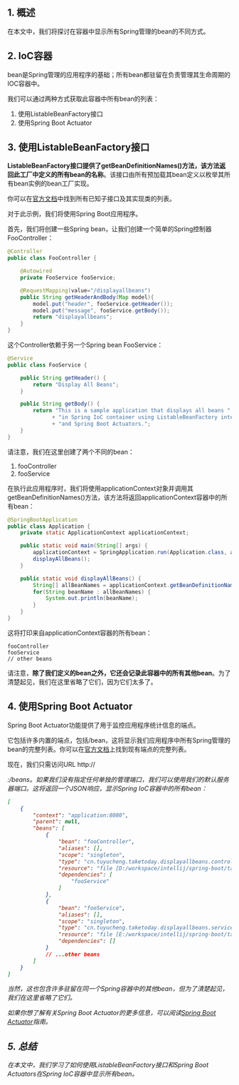 ## 1. 概述

在本文中，我们将探讨在容器中显示所有Spring管理的bean的不同方式。

## 2. IoC容器

bean是Spring管理的应用程序的基础；所有bean都驻留在负责管理其生命周期的IOC容器中。

我们可以通过两种方式获取此容器中所有bean的列表：

1.  使用ListableBeanFactory接口
2.  使用Spring Boot Actuator

## 3. 使用ListableBeanFactory接口

**ListableBeanFactory接口提供了getBeanDefinitionNames()方法，该方法返回此工厂中定义的所有bean的名称**。该接口由所有预加载其bean定义以枚举其所有bean实例的bean工厂实现。

你可以在[官方文档](https://docs.spring.io/spring/docs/current/javadoc-api/org/springframework/beans/factory/ListableBeanFactory.html)中找到所有已知子接口及其实现类的列表。

对于此示例，我们将使用Spring Boot应用程序。

首先，我们将创建一些Spring bean，让我们创建一个简单的Spring控制器FooController：

```java
@Controller
public class FooController {

    @Autowired
    private FooService fooService;

    @RequestMapping(value="/displayallbeans")
    public String getHeaderAndBody(Map model){
        model.put("header", fooService.getHeader());
        model.put("message", fooService.getBody());
        return "displayallbeans";
    }
}
```

这个Controller依赖于另一个Spring bean FooService：

```java
@Service
public class FooService {

    public String getHeader() {
        return "Display All Beans";
    }

    public String getBody() {
        return "This is a sample application that displays all beans "
              + "in Spring IoC container using ListableBeanFactory interface "
              + "and Spring Boot Actuators.";
    }
}
```

请注意，我们在这里创建了两个不同的bean：

1.  fooController
2.  fooService

在执行此应用程序时，我们将使用applicationContext对象并调用其getBeanDefinitionNames()方法，该方法将返回applicationContext容器中的所有bean：

```java
@SpringBootApplication
public class Application {
    private static ApplicationContext applicationContext;

    public static void main(String[] args) {
        applicationContext = SpringApplication.run(Application.class, args);
        displayAllBeans();
    }

    public static void displayAllBeans() {
        String[] allBeanNames = applicationContext.getBeanDefinitionNames();
        for(String beanName : allBeanNames) {
            System.out.println(beanName);
        }
    }
}
```

这将打印来自applicationContext容器的所有bean：

```shell
fooController
fooService
// other beans
```

请注意，**除了我们定义的bean之外，它还会记录此容器中的所有其他bean**。为了清楚起见，我们在这里省略了它们，因为它们太多了。

## 4. 使用Spring Boot Actuator

Spring Boot Actuator功能提供了用于监控应用程序统计信息的端点。

它包括许多内置的端点，包括/bean，这将显示我们应用程序中所有Spring管理的bean的完整列表。你可以在[官方文档](https://docs.spring.io/spring-boot/docs/current/reference/htmlsingle/#production-ready-endpoints)上找到现有端点的完整列表。


现在，我们只需访问URL http://<address>:<management-port>/beans。如果我们没有指定任何单独的管理端口，我们可以使用我们的默认服务器端口。这将返回一个JSON响应，显示Spring IoC容器中的所有bean：

```json
[
    {
        "context": "application:8080",
        "parent": null,
        "beans": [
            {
                "bean": "fooController",
                "aliases": [],
                "scope": "singleton",
                "type": "cn.tuyucheng.taketoday.displayallbeans.controller.FooController",
                "resource": "file [D:/workspace/intellij/spring-boot/target/classes/cn/tuyucheng/taketoday/displayallbeans/controller/FooController.class]",
                "dependencies": [
                    "fooService"
                ]
            },
            {
                "bean": "fooService",
                "aliases": [],
                "scope": "singleton",
                "type": "cn.tuyucheng.taketoday.displayallbeans.service.FooService",
                "resource": "file [E:/workspace/intellij/spring-boot/target/classes/cn/tuyucheng/taketoday/displayallbeans/service/FooService.class]",
                "dependencies": []
            }
            // ...other beans
        ]
    }
]
```

当然，这也包含许多驻留在同一个Spring容器中的其他bean，但为了清楚起见，我们在这里省略了它们。

如果你想了解有关Spring Boot Actuator的更多信息，可以阅读[Spring Boot Actuator]()指南。

## 5. 总结

在本文中，我们学习了如何使用ListableBeanFactory接口和Spring Boot Actuators在Spring IoC容器中显示所有bean。